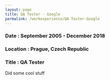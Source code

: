 ```yaml
---
layout: page
title: QA Tester - Google
permalink: /workexperience/QA Tester-Google
---
```

### Date : September 2005 - December 2018
### Location : Prague, Czech Republic
### Title : QA Tester

Did some cool stuff
